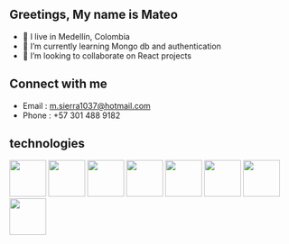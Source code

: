 ## Greetings, My name is Mateo

- 🥑 I live in Medellín, Colombia
- 🌱 I’m currently learning Mongo db and authentication
- 💞️ I’m looking to collaborate on React projects


## Connect with me 
- Email : m.sierra1037@hotmail.com
- Phone : +57 301 488 9182

## technologies
<img style="display: inline-block;" src="https://cdn.svgporn.com/logos/html-5.svg" height="65px" />
<img style="display: inline-block;" src="https://cdn.svgporn.com/logos/css-3.svg" height="65px" />
<img style="display: inline-block;" src="https://cdn.svgporn.com/logos/bootstrap.svg" height="65px" />
<img style="display: inline-block;" src="https://cdn.svgporn.com/logos/javascript.svg" height="65px" />
<img style="display: inline-block;" src="https://cdn.svgporn.com/logos/react.svg" height="65px" />
<img style="display: inline-block;" src="https://cdn.svgporn.com/logos/nodejs.svg" height="65px" />
<img style="display: inline-block;" src="https://cdn.svgporn.com/logos/express.svg" height="65px" />
<img style="display: inline-block;" src="https://cdn.svgporn.com/logos/mysql.svg" height="65px" />
<!---
mantra0111/mantra0111 is a ✨ special ✨ repository because its `README.md` (this file) appears on your GitHub profile.
You can click the Preview link to take a look at your changes.
--->
